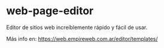 # web-page-editor
Editor de sitios web increíblemente rápido y fácil de usar.

Más info en: https://web.empireweb.com.ar/editor/templates/
